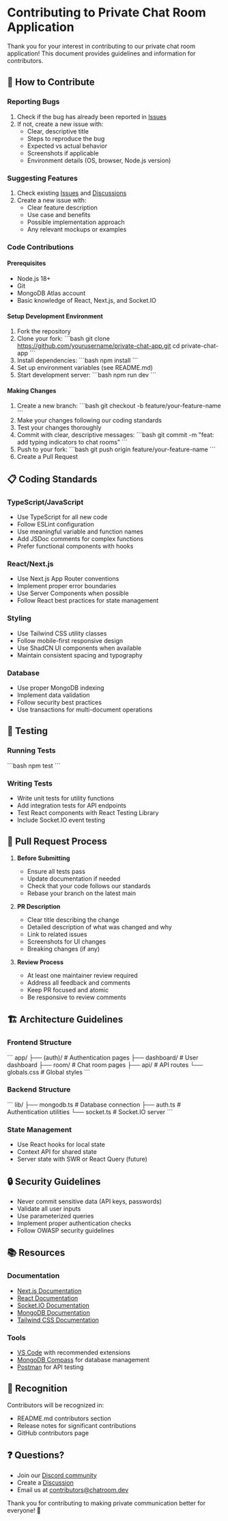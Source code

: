 # Contributing to Private Chat Room Application

Thank you for your interest in contributing to our private chat room application! This document provides guidelines and information for contributors.

## 🎯 How to Contribute

### Reporting Bugs
1. Check if the bug has already been reported in [Issues](https://github.com/yourusername/private-chat-app/issues)
2. If not, create a new issue with:
   - Clear, descriptive title
   - Steps to reproduce the bug
   - Expected vs actual behavior
   - Screenshots if applicable
   - Environment details (OS, browser, Node.js version)

### Suggesting Features
1. Check existing [Issues](https://github.com/yourusername/private-chat-app/issues) and [Discussions](https://github.com/yourusername/private-chat-app/discussions)
2. Create a new issue with:
   - Clear feature description
   - Use case and benefits
   - Possible implementation approach
   - Any relevant mockups or examples

### Code Contributions

#### Prerequisites
- Node.js 18+
- Git
- MongoDB Atlas account
- Basic knowledge of React, Next.js, and Socket.IO

#### Setup Development Environment
1. Fork the repository
2. Clone your fork:
   \`\`\`bash
   git clone https://github.com/yourusername/private-chat-app.git
   cd private-chat-app
   \`\`\`
3. Install dependencies:
   \`\`\`bash
   npm install
   \`\`\`
4. Set up environment variables (see README.md)
5. Start development server:
   \`\`\`bash
   npm run dev
   \`\`\`

#### Making Changes
1. Create a new branch:
   \`\`\`bash
   git checkout -b feature/your-feature-name
   \`\`\`
2. Make your changes following our coding standards
3. Test your changes thoroughly
4. Commit with clear, descriptive messages:
   \`\`\`bash
   git commit -m "feat: add typing indicators to chat rooms"
   \`\`\`
5. Push to your fork:
   \`\`\`bash
   git push origin feature/your-feature-name
   \`\`\`
6. Create a Pull Request

## 📋 Coding Standards

### TypeScript/JavaScript
- Use TypeScript for all new code
- Follow ESLint configuration
- Use meaningful variable and function names
- Add JSDoc comments for complex functions
- Prefer functional components with hooks

### React/Next.js
- Use Next.js App Router conventions
- Implement proper error boundaries
- Use Server Components when possible
- Follow React best practices for state management

### Styling
- Use Tailwind CSS utility classes
- Follow mobile-first responsive design
- Use ShadCN UI components when available
- Maintain consistent spacing and typography

### Database
- Use proper MongoDB indexing
- Implement data validation
- Follow security best practices
- Use transactions for multi-document operations

## 🧪 Testing

### Running Tests
\`\`\`bash
npm test
\`\`\`

### Writing Tests
- Write unit tests for utility functions
- Add integration tests for API endpoints
- Test React components with React Testing Library
- Include Socket.IO event testing

## 📝 Pull Request Process

1. **Before Submitting**
   - Ensure all tests pass
   - Update documentation if needed
   - Check that your code follows our standards
   - Rebase your branch on the latest main

2. **PR Description**
   - Clear title describing the change
   - Detailed description of what was changed and why
   - Link to related issues
   - Screenshots for UI changes
   - Breaking changes (if any)

3. **Review Process**
   - At least one maintainer review required
   - Address all feedback and comments
   - Keep PR focused and atomic
   - Be responsive to review comments

## 🏗 Architecture Guidelines

### Frontend Structure
\`\`\`
app/
├── (auth)/          # Authentication pages
├── dashboard/       # User dashboard
├── room/           # Chat room pages
├── api/            # API routes
└── globals.css     # Global styles
\`\`\`

### Backend Structure
\`\`\`
lib/
├── mongodb.ts      # Database connection
├── auth.ts         # Authentication utilities
└── socket.ts       # Socket.IO server
\`\`\`

### State Management
- Use React hooks for local state
- Context API for shared state
- Server state with SWR or React Query (future)

## 🔒 Security Guidelines

- Never commit sensitive data (API keys, passwords)
- Validate all user inputs
- Use parameterized queries
- Implement proper authentication checks
- Follow OWASP security guidelines

## 📚 Resources

### Documentation
- [Next.js Documentation](https://nextjs.org/docs)
- [React Documentation](https://react.dev)
- [Socket.IO Documentation](https://socket.io/docs/)
- [MongoDB Documentation](https://docs.mongodb.com/)
- [Tailwind CSS Documentation](https://tailwindcss.com/docs)

### Tools
- [VS Code](https://code.visualstudio.com/) with recommended extensions
- [MongoDB Compass](https://www.mongodb.com/products/compass) for database management
- [Postman](https://www.postman.com/) for API testing

## 🎉 Recognition

Contributors will be recognized in:
- README.md contributors section
- Release notes for significant contributions
- GitHub contributors page

## ❓ Questions?

- Join our [Discord community](https://discord.gg/your-invite)
- Create a [Discussion](https://github.com/yourusername/private-chat-app/discussions)
- Email us at contributors@chatroom.dev

Thank you for contributing to making private communication better for everyone! 🚀
